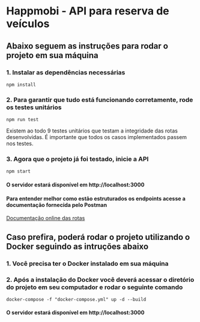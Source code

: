 # Happmobi - API para reserva de veículos

## Abaixo seguem as instruções para rodar o projeto em sua máquina

### 1. Instalar as dependências necessárias

    npm install

### 2. Para garantir que tudo está funcionando corretamente, rode os testes unitários

    npm run test

Existem ao todo 9 testes unitários que testam a integridade das rotas desenvolvidas. É importante que todos os casos implementados passem nos testes.

### 3. Agora que o projeto já foi testado, inicie a API

    npm start

#### O servidor estará disponível em http://localhost:3000

#### Para entender melhor como estão estruturados os endpoints acesse a documentação fornecida pelo Postman

[Documentação online das rotas](https://documenter.getpostman.com/view/4447131/TWDWJcEc)

## Caso prefira, poderá rodar o projeto utilizando o Docker seguindo as intruções abaixo

### 1. Você precisa ter o Docker instalado em sua máquina

### 2. Após a instalação do Docker você deverá acessar o diretório do projeto em seu computador e rodar o seguinte comando

    docker-compose -f "docker-compose.yml" up -d --build

#### O servidor estará disponível em http://localhost:3000

